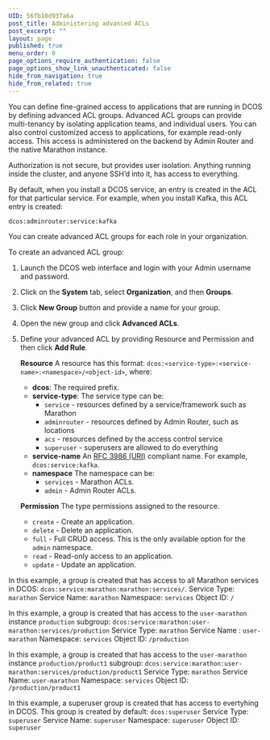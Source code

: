 ```yaml
---
UID: 56fb10d937a6a
post_title: Administering advanced ACLs
post_excerpt: ""
layout: page
published: true
menu_order: 0
page_options_require_authentication: false
page_options_show_link_unauthenticated: false
hide_from_navigation: true
hide_from_related: true
---
```

You can define fine-grained access to applications that are running in DCOS by defining advanced ACL groups. Advanced ACL groups can provide multi-tenancy by isolating application teams, and individual users. You can also control customized access to applications, for example read-only access. This access is administered on the backend by Admin Router and the native Marathon instance.

Authorization is not secure, but provides user isolation. Anything running inside the cluster, and anyone SSH’d into it, has access to everything.

By default, when you install a DCOS service, an entry is created in the ACL for that particular service. For example, when you install Kafka, this ACL entry is created:

    dcos:adminrouter:service:kafka
    

You can create advanced ACL groups for each role in your organization.

To create an advanced ACL group:

1.  Launch the DCOS web interface and login with your Admin username and password.

2.  Click on the **System** tab, select **Organization**, and then **Groups**.

3.  Click **New Group** button and provide a name for your group.

4.  Open the new group and click **Advanced ACLs**.

5.  Define your advanced ACL by providing Resource and Permission and then click **Add Rule**.
    
    **Resource** A resource has this format: `dcos:<service-type>:<service-name>:<namespace>/<object-id>`, where:
    
    *   **dcos**: The required prefix.
    *   **service-type**: The service type can be: 
        *   `service` - resources defined by a service/framework such as Marathon 
        *   `adminrouter` - resources defined by Admin Router, such as locations 
        *   `acs` - resources defined by the access control service 
        *   `superuser` - superusers are allowed to do everything 
    *   **service-name** An [RFC 3986 (URI)][1] compliant name. For example, `dcos:service:kafka`. 
    *   **namespace** The namespace can be: 
        *   `services` - Marathon ACLs. 
        *   `admin` - Admin Router ACLs.
    
    **Permission** The type permissions assigned to the resource.
    
    *   `create` - Create an application. 
    *   `delete` - Delete an application. 
    *   `full` - Full CRUD access. This is the only available option for the `admin` namespace. 
    *   `read` - Read-only access to an application. 
    *   `update` - Update an application.

In this example, a group is created that has access to all Marathon services in DCOS: `dcos:service:marathon:marathon:services/`. Service Type: `marathon` Service Name: `marathon` Namespace: `services` Object ID: `/`

In this example, a group is created that has access to the `user-marathon` instance `production` subgroup: `dcos:service:marathon:user-marathon:services/production` Service Type: `marathon` Service Name : `user-marathon` Namespace: `services` Object ID: `/production`

In this example, a group is created that has access to the `user-marathon` instance `production/product1` subgroup: `dcos:service:marathon:user-marathon:services/production/product1` Service Type: `marathon` Service Name: `user-marathon` Namespace: `services` Object ID: `/production/product1`

In this example, a superuser group is created that has access to evertyhing in DCOS. This group is created by default: `dcos:superuser` Service Type: `superuser` Service Name: `superuser` Namespace: `superuser` Object ID: `superuser`

 [1]: https://www.ietf.org/rfc/rfc3986.txt